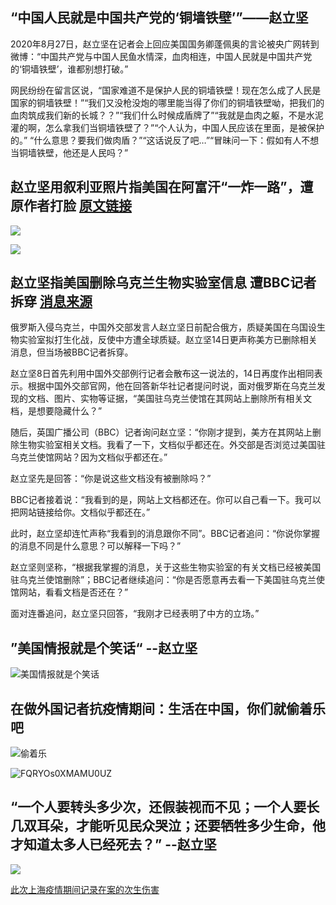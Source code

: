 ## “中国人民就是中国共产党的‘铜墙铁壁’”——赵立坚

2020年8月27日，赵立坚在记者会上回应美国国务卿蓬佩奥的言论被央广网转到微博：“中国共产党与中国人民鱼水情深，血肉相连，中国人民就是中国共产党的‘铜墙铁壁’，谁都别想打破。”

网民纷纷在留言区说，“国家难道不是保护人民的铜墙铁壁！现在怎么成了人民是国家的铜墙铁壁！”“我们又没枪没炮的哪里能当得了你们的铜墙铁壁呦，把我们的血肉筑成我们新的长城？？”“我们什么时候成盾牌了”“我就是血肉之躯，不是水泥灌的啊，怎么拿我们当铜墙铁壁了？”“个人认为，中国人民应该在里面，是被保护的。”
 “什么意思？要我们做肉盾？”“这话说反了吧…”“冒昧问一下：假如有人不想当铜墙铁壁，他还是人民吗？”

## 赵立坚用叙利亚照片指美国在阿富汗“一炸一路”，遭原作者打脸 [原文链接](https://chinadigitaltimes.net/chinese/676267.html)

![](美国给阿富汗儿童带来了什么.png)

[![](美国给阿富汗儿童带来了什么的回复.png)](https://twitter.com/AliHajSuleiman/status/1486751480954732548)

## 赵立坚指美国删除乌克兰生物实验室信息  遭BBC记者拆穿 [消息来源](https://www.worldjournal.com/wj/story/121468/6167324?zh-cn)

俄罗斯入侵乌克兰，中国外交部发言人赵立坚日前配合俄方，质疑美国在乌国设生物实验室拟打生化战，反使中方遭全球质疑。赵立坚14日更声称美方已删除相关消息，但当场被BBC记者拆穿。

赵立坚8日首先利用中国外交部例行记者会散布这一说法的，14日再度作出相同表示。根据中国外交部官网，他在回答新华社记者提问时说，面对俄罗斯在乌克兰发现的文档、图片、实物等证据，“美国驻乌克兰使馆在其网站上删除所有相关文档，是想要隐藏什么？”

随后，英国广播公司（BBC）记者询问赵立坚：“你刚才提到，美方在其网站上删除生物实验室相关文档。我看了一下，文档似乎都还在。外交部是否浏览过美国驻乌克兰使馆网站？因为文档似乎都还在。”

赵立坚先是回答：“你是说这些文档没有被删除吗？”

BBC记者接着说：“我看到的是，网站上文档都还在。你可以自己看一下。我可以把网站链接给你。文档似乎都还在。”

此时，赵立坚却连忙声称“我看到的消息跟你不同”。BBC记者追问：“你说你掌握的消息不同是什么意思？可以解释一下吗？”

赵立坚则坚称，“根据我掌握的消息，关于这些生物实验室的有关文档已经被美国驻乌克兰使馆删除”；BBC记者继续追问：“你是否愿意再去看一下美国驻乌克兰使馆网站，看看文档是否还在？”

面对连番追问，赵立坚只回答，“我刚才已经表明了中方的立场。”

## ”美国情报就是个笑话“ --赵立坚

![美国情报就是个笑话](美国情报就是个笑话.jpg)
## 在做外国记者抗疫情期间：生活在中国，你们就偷着乐吧

![偷着乐](./偷着乐.jpg)

![FQRYOs0XMAMU0UZ](./偷着乐_黑白打印_贴在背后.jpg)

## “一个人要转头多少次，还假装视而不见；一个人要长几双耳朵，才能听见民众哭泣；还要牺牲多少生命，他才知道太多人已经死去？” --赵立坚 
![](一个人.jpg)

[此次上海疫情期间记录在案的次生伤害](https://github.com/The-Run-Philosophy-Organization/run/tree/main/新冠疫情相关/记录在案的次生伤害)
